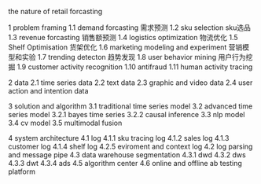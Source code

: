 the nature of retail forcasting

1 problem framing
1.1 demand forcasting 需求预测
1.2 sku selection     sku选品
1.3 revenue forcasting 销售额预测
1.4 logistics optimization 物流优化
1.5 Shelf Optimisation 货架优化 
1.6 marketing modeling and experiment 营销模型和实验
1.7 trending detecton 趋势发现
1.8 user behavior mining 用户行为挖掘
1.9 customer activity recognition 
1.10 antifraud
1.11 human activity tracing

2 data
2.1 time series data
2.2 text data
2.3 graphic and video data
2.4 user action and intention data

3 solution and algorithm
3.1 traditional time series model
3.2 advanced time series model
3.2.1 bayes time series
3.2.2 causal inference
3.3 nlp model
3.4 cv model
3.5 multimodal fusion

4 system architecture
4.1 log
4.1.1 sku tracing log
4.1.2 sales log
4.1.3 customer log
4.1.4 shelf log
4.2.5 eviroment and context log
4.2 log parsing and message pipe
4.3 data warehouse segmentation
4.3.1 dwd
4.3.2 dws
4.3.3 dwt
4.3.4 ads
4.5 algorithm center
4.6 online and offline ab testing platform